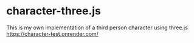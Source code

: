 # character-three.js
This is my own implementation of a  third person character using three.js
https://character-test.onrender.com/
